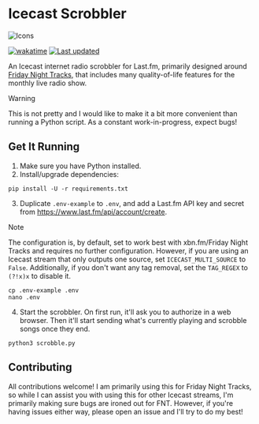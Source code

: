# Icecast Scrobbler
![Icons](https://skillicons.dev/icons?i=py)

[![wakatime](https://wakatime.com/badge/github/burritosoftware/Icecast-Scrobbler.svg)](https://wakatime.com/badge/github/burritosoftware/Icecast-Scrobbler) [![Last updated](https://img.shields.io/github/last-commit/burritosoftware/Icecast-Scrobbler/master?logo=github&label=last%20updated)](https://github.com/burritosoftware/Icecast-Scrobbler/commits/master)

An Icecast internet radio scrobbler for Last.fm, primarily designed around [Friday Night Tracks](https://fridaynighttracks.com), that includes many quality-of-life features for the monthly live radio show.

> [!WARNING]  
> This is not pretty and I would like to make it a bit more convenient than running a Python script. As a constant work-in-progress, expect bugs!

## Get It Running
1. Make sure you have Python installed.
2. Install/upgrade dependencies:
```
pip install -U -r requirements.txt
```
3. Duplicate `.env-example` to `.env`, and add a Last.fm API key and secret from https://www.last.fm/api/account/create.
> [!NOTE]  
> The configuration is, by default, set to work best with xbn.fm/Friday Night Tracks and requires no further configuration. However, if you are using an Icecast stream that only outputs one source, set `ICECAST_MULTI_SOURCE` to `False`. Additionally, if you don't want any tag removal, set the `TAG_REGEX` to `(?!x)x` to disable it.
```
cp .env-example .env
nano .env
```
4. Start the scrobbler. On first run, it'll ask you to authorize in a web browser. Then it'll start sending what's currently playing and scrobble songs once they end.
```
python3 scrobble.py
```

## Contributing
All contributions welcome! I am primarily using this for Friday Night Tracks, so while I can assist you with using this for other Icecast streams, I'm primarily making sure bugs are ironed out for FNT. However, if you're having issues either way, please open an issue and I'll try to do my best!